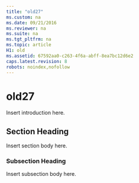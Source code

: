 ```yaml
---
title: "old27"
ms.custom: na
ms.date: 09/21/2016
ms.reviewer: na
ms.suite: na
ms.tgt_pltfrm: na
ms.topic: article
H1: old
ms.assetid: 67592aa0-c263-4f6a-abff-8ea7bc12d6e2
caps.latest.revision: 8
robots: noindex,nofollow
---
```

# old27
Insert introduction here.  
  
## Section Heading  
 Insert section body here.  
  
### Subsection Heading  
 Insert subsection body here.